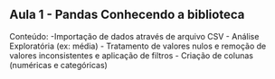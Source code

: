 <h2>Aula 1 - Pandas Conhecendo a biblioteca</h2>
Conteúdo:
-Importação de dados através de arquivo CSV
- Análise Exploratória (ex: média)
- Tratamento de valores nulos e remoção de valores inconsistentes e aplicação de filtros
- Criação de colunas (numéricas e categóricas)
